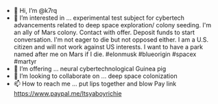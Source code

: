 - 👋 Hi, I’m @k7rq
- 👀 I’m interested in ... experimental test subject for cybertech advancements related to deep space exploration/ colony seeding. 
I'm an ally of Mars colony. Contact with offer. Deposit funds to start conversation. I'm not eager to die but not opposed either.
I am a U.S. citizen and will not work against US interests. 
I want to have a park named after me on Mars if I die. 
#elonmusk #blueorigin #spacex #martyr 
- 🌱 I’m offering ... neural cybertechnological Guinea pig 
- 💞️ I’m looking to collaborate on ... deep space colonization
- 📫 How to reach me ... put lips together and blow
Pay link https://www.paypal.me/Itsyaboyrichie

<!---
k7rq/k7rq is a ✨ special ✨ repository because its `README.md` (this file) appears on your GitHub profile.
You can click the Preview link to take a look at your changes.
--->
